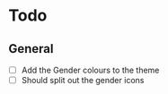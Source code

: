 # Todo

## General

- [ ] Add the Gender colours to the theme
- [ ] Should split out the gender icons
